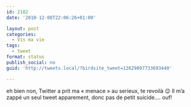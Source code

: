 ```yaml
---
id: 2182
date: '2010-12-08T22:06:26+01:00'

layout: post
categories:
  - Vis ma vie
tags:
  - tweet
format: status
publish_social: no
guid: 'http://tweets.local/?birdsite_tweet=12629097733693440'

---
```


eh bien non, Twitter a prit ma « menace » au serieux, te revoilà 😉 Il m’a zappé un seul tweet apparement, donc pas de petit suicide…. ouf!